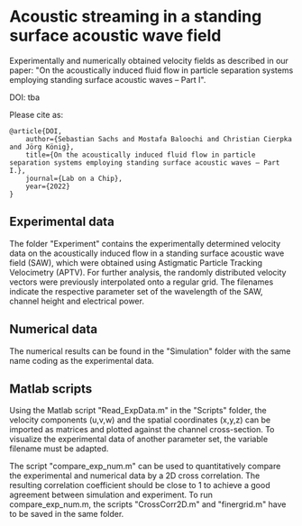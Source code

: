 # Acoustic streaming in a standing surface acoustic wave field

Experimentally and numerically obtained velocity fields as described in our paper: "On the acoustically induced fluid flow in particle separation systems employing standing surface acoustic waves – Part I".

DOI: tba

Please cite as:
```
@article{DOI, 
	author={Sebastian Sachs and Mostafa Baloochi and Christian Cierpka and Jörg König}, 
	title={On the acoustically induced fluid flow in particle separation systems employing standing surface acoustic waves – Part I.},
	journal={Lab on a Chip},
	year={2022}
}
```
## Experimental data

The folder "Experiment" contains the experimentally determined velocity data on the acoustically induced flow in a standing surface acoustic wave field (SAW), which were obtained using Astigmatic Particle Tracking Velocimetry (APTV). For further analysis, the randomly distributed velocity vectors were previously interpolated onto a regular grid. The filenames indicate the respective parameter set of the wavelength of the SAW, channel height and electrical power.

## Numerical data

The numerical results can be found in the "Simulation" folder with the same name coding as the experimental data.

## Matlab scripts

Using the Matlab script "Read_ExpData.m" in the "Scripts" folder, the velocity components (u,v,w) and the spatial coordinates (x,y,z) can be imported as matrices and plotted against the channel cross-section. To visualize the experimental data of another parameter set, the variable filename must be adapted. 

The script "compare_exp_num.m" can be used to quantitatively compare the experimental and numerical data by a 2D cross correlation. The resulting correlation coefficient should be close to 1 to achieve a good agreement between simulation and experiment. To run compare_exp_num.m, the scripts "CrossCorr2D.m" and "finergrid.m" have to be saved in the same folder. 
